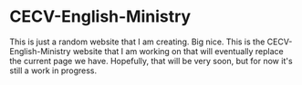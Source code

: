 # CECV-English-Ministry
This is just a random website that I am creating. Big nice.
This is the CECV-English-Ministry website that I am working on that will eventually replace the current page we have. Hopefully, that will be very soon, but for now it's still a work in progress. 
